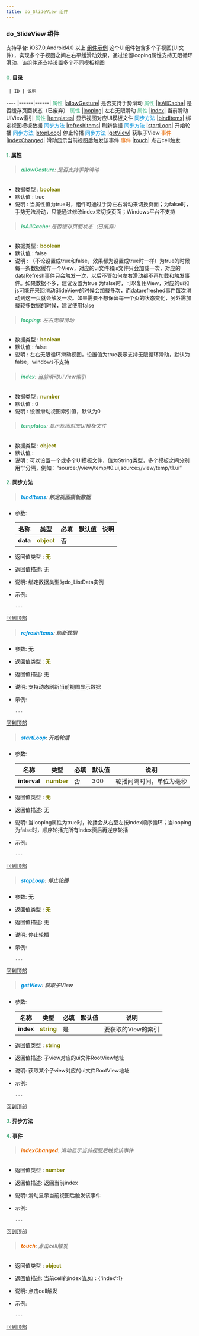 ```yaml
---
title: do_SlideView 组件
---
```


### do_SlideView 组件

 支持平台: iOS7.0,Android4.0 以上
 [组件示例](https://github.com/do-api/docs-example/tree/master/source/view/do_SlideView)
 这个UI组件包含多个子视图(UI文件），实现多个子视图之间左右平缓滑动效果，通过设置looping属性支持无限循环滑动，该组件还支持设置多个不同模板视图

#### <font color ='#40A977'>**0.**</font> 目录

     | ID | 说明
---- |------|------|
<font color ='#42b983'>属性</font>  |[allowGesture](#allowGesture)| 是否支持手势滑动
<font color ='#42b983'>属性</font>  |[isAllCache](#isAllCache)| 是否缓存页面状态（已废弃）
<font color ='#42b983'>属性</font>  |[looping](#looping)| 左右无限滑动
<font color ='#42b983'>属性</font>  |[index](#index)| 当前滑动UIView索引
<font color ='#42b983'>属性</font>  |[templates](#templates)| 显示视图对应UI模板文件
<font color ='#0092db'>同步方法</font>  |[bindItems](#bindItems)| 绑定视图模板数据
<font color ='#0092db'>同步方法</font>  |[refreshItems](#refreshItems)| 刷新数据
<font color ='#0092db'>同步方法</font>  |[startLoop](#startLoop)| 开始轮播
<font color ='#0092db'>同步方法</font>  |[stopLoop](#stopLoop)| 停止轮播
<font color ='#0092db'>同步方法</font>  |[getView](#getView)| 获取子View
<font color ='#e96900'>事件</font>  |[indexChanged](#indexChanged)| 滑动显示当前视图后触发该事件
<font color ='#e96900'>事件</font>  |[touch](#touch)| 点击cell触发

#### <font color ='#40A977'>**1.**</font> 属性

>###### <span id=allowGesture><font color ='#42b983'>**allowGesture**</font></span>: 是否支持手势滑动

- 数据类型 : <font color ='#808000'>**boolean**</font>
- 默认值 : true
- 说明 : 当属性值为true时，组件可通过手势左右滑动来切换页面；为false时，手势无法滑动，只能通过修改index来切换页面；Windows平台不支持

>###### <span id=isAllCache><font color ='#42b983'>**isAllCache**</font></span>: 是否缓存页面状态（已废弃）

- 数据类型 : <font color ='#808000'>**boolean**</font>
- 默认值 : false
- 说明 : （不论设置成true和false，效果都为设置成true时一样）为true的时候每一条数据缓存一个View，对应的ui文件和js文件只会加载一次，对应的dataRefresh事件只会触发一次，以后不管如何左右滑动都不再加载和触发事件。如果数据不多，建议设置为true
为false时，可以复用View，对应的ui和js可能在来回滑动SlideView的时候会加载多次，而datarefreshed事件每次滑动到这一页就会触发一次。如果需要不想保留每一个页的状态变化，另外需加载较多数据的时候，建议使用false

>###### <span id=looping><font color ='#42b983'>**looping**</font></span>: 左右无限滑动

- 数据类型 : <font color ='#808000'>**boolean**</font>
- 默认值 : false
- 说明 : 左右无限循环滑动视图，设置值为true表示支持无限循环滑动，默认为false，windows不支持

>###### <span id=index><font color ='#42b983'>**index**</font></span>: 当前滑动UIView索引

- 数据类型 : <font color ='#808000'>**number**</font>
- 默认值 : 0
- 说明 : 设置滑动视图索引值，默认为0

>###### <span id=templates><font color ='#42b983'>**templates**</font></span>: 显示视图对应UI模板文件

- 数据类型 : <font color ='#808000'>**object**</font>
- 默认值 : 
- 说明 : 可以设置一个或多个UI模板文件，值为String类型，多个模板之间分别用“,”分隔，例如：“source://view/temp/t0.ui,source://view/temp/t1.ui”

#### <font color ='#40A977'>**2.**</font> 同步方法

>##### <span id=bindItems><font color ='#0092db'>**bindItems**</font></span>: 绑定视图模板数据

- 参数:

  名称 | 类型 |必填|默认值|说明
  ---- |-------------  |--------------|--------|------
  **data** |<font color ='#808000'>**object**</font> | 否 | |
- 返回值类型 : <font color ='#808000'>**无**</font>
- 返回值描述: 无
- 说明: 绑定数据类型为do_ListData实例
- 示例:

  ```javascript
  ...

  ```

[回到顶部](#top)

>##### <span id=refreshItems><font color ='#0092db'>**refreshItems**</font></span>: 刷新数据

- 参数: **无**
- 返回值类型 : <font color ='#808000'>**无**</font>
- 返回值描述: 无
- 说明: 支持动态刷新当前视图显示数据
- 示例:

  ```javascript
  ...

  ```

[回到顶部](#top)

>##### <span id=startLoop><font color ='#0092db'>**startLoop**</font></span>: 开始轮播

- 参数:

  名称 | 类型 |必填|默认值|说明
  ---- |-------------  |--------------|--------|------
  **interval** |<font color ='#808000'>**number**</font> | 否 | 300|轮播间隔时间，单位为毫秒
- 返回值类型 : <font color ='#808000'>**无**</font>
- 返回值描述: 无
- 说明: 当looping属性为true时，轮播会从右至左按index顺序循环；当looping为false时，顺序轮播完所有index页后再逆序轮播
- 示例:

  ```javascript
  ...

  ```

[回到顶部](#top)

>##### <span id=stopLoop><font color ='#0092db'>**stopLoop**</font></span>: 停止轮播

- 参数: **无**
- 返回值类型 : <font color ='#808000'>**无**</font>
- 返回值描述: 无
- 说明: 停止轮播
- 示例:

  ```javascript
  ...

  ```

[回到顶部](#top)

>##### <span id=getView><font color ='#0092db'>**getView**</font></span>: 获取子View

- 参数:

  名称 | 类型 |必填|默认值|说明
  ---- |-------------  |--------------|--------|------
  **index** |<font color ='#808000'>**string**</font> | 是 | |要获取的View的索引
- 返回值类型 : <font color ='#808000'>**string**</font>
- 返回值描述: 子view对应的ui文件RootView地址
- 说明: 获取某个子view对应的ui文件RootView地址
- 示例:

  ```javascript
  ...

  ```

[回到顶部](#top)

#### <font color ='#40A977'>**3.**</font> 异步方法


#### <font color ='#40A977'>**4.**</font> 事件

>###### <span id=indexChanged><font color ='#e96900'>**indexChanged**</font></span>: 滑动显示当前视图后触发该事件

- 返回值类型 : <font color ='#808000'>**number**</font>
- 返回值描述: 返回当前index
- 说明: 滑动显示当前视图后触发该事件
- 示例:

  ```javascript
  ...

  ```

[回到顶部](#top)

>###### <span id=touch><font color ='#e96900'>**touch**</font></span>: 点击cell触发

- 返回值类型 : <font color ='#808000'>**object**</font>
- 返回值描述: 当前cell的index值,如：{'index':1}
- 说明: 点击cell触发
- 示例:

  ```javascript
  ...

  ```

[回到顶部](#top)


